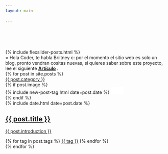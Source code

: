 ```yaml
---
layout: main

---
```


<main class="home" id="post" role="main" itemprop="mainContentOfPage" itemscope="itemscope" itemtype="http://schema.org/Blog" style="padding-top: 65px;">
    {% include flexslider-posts.html %}
    <div class="alert success">
        <span class="closebtn" onclick="this.parentElement.style.display='none';">&times;</span> 
        Hola Coder, te habla Briitney c: por el momento el sitio web es solo un blog, pronto vendran cositas nuevas, si quieres saber sobre este proyecto, lee el siguiente 
        <a href="https://imbriitneysam.github.io/de-que-tratara-web/" target="_blank" class="creator" style="font-weight: bold; a:link{ text-decoration:none; } ">Artículo</a>  .
    </div>
    <div id="grid" class="row">
    {% for post in site.posts %}
        <article class="box-item col-md-4" itemscope="itemscope" itemtype="http://schema.org/BlogPosting" itemprop="blogPost">
            <div class="box">
            <span class="category">
                <a href="{{ site.url }}{{ site.baseurl }}/category/{{ post.category }}">
                    <span>{{ post.category }}</span>
                </a>
            </span>
            <div class="box-body">
                {% if post.image %}
                    <div class="cover">
                        {% include new-post-tag.html date=post.date %}
                        <a href="{{ post.url | prepend: site.baseurl }}" {%if isnewpost %}class="new-post"{% endif %}>
                            <img src="assets/img/placeholder.png" data-url="{{ post.image }}" class="preload">
                        </a>
                    </div>
                {% endif %}
                <div class="box-info">
                    <meta itemprop="datePublished" content="{{ post.date | date_to_xmlschema }}">
                    <time itemprop="datePublished" datetime="{{ post.date | date_to_xmlschema }}" class="date">
                        {% include date.html date=post.date %}
                    </time>
                    <a class="post-link" href="{{ post.url | prepend: site.baseurl }}">
                        <h2 class="post-title" itemprop="name">
                            {{ post.title }}
                        </h2>
                    </a>
                    <a class="post-link" href="{{ post.url | prepend: site.baseurl }}">
                        <p class="description">{{ post.introduction }}</p>
                    </a>
                    <div class="tags">
                        {% for tag in post.tags %}
                            <a href="{{ site.baseurl}}/tags/#{{tag | slugify }}">{{ tag }}</a>
                        {% endfor %}
                    </div>
                </div>
            </div>
            </div>
        </article>
    {% endfor %}
    </div>

</main>
